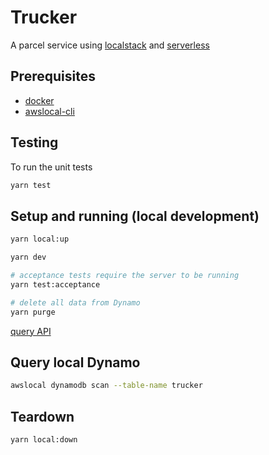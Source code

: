# Trucker

A parcel service using [localstack](https://localstack.cloud/) and [serverless](https://www.serverless.com/)

## Prerequisites

- [docker](https://www.docker.com/)
- [awslocal-cli](https://github.com/localstack/awscli-local)

## Testing

To run the unit tests

```bash
yarn test
```

## Setup and running (local development)

```bash
yarn local:up

yarn dev

# acceptance tests require the server to be running
yarn test:acceptance

# delete all data from Dynamo
yarn purge
```

[query API](http://localhost:21001/trucks)

## Query local Dynamo

```bash
awslocal dynamodb scan --table-name trucker
```

## Teardown

```bash
yarn local:down
```
